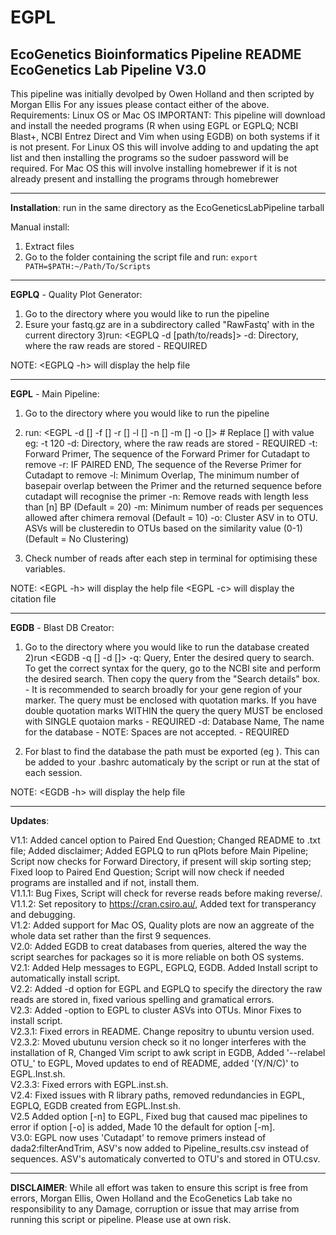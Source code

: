 # EGPL
EcoGenetics Bioinformatics Pipeline
README
EcoGenetics Lab Pipeline V3.0
-------------------------------------------------------------------------------------------------------------------------------------------
This pipeline was initially devolped by Owen Holland and then scripted by Morgan Ellis
For any issues please contact either of the above.
Requirements:
Linux OS or Mac OS
IMPORTANT: This pipeline will download and install the needed programs (R when using EGPL or EGPLQ; NCBI Blast+, NCBI Entrez Direct and Vim when using EGDB) on both systems if it is not present. For Linux OS this will involve adding to and updating the apt list and then installing the programs so the sudoer password will be required. For Mac OS this will involve installing homebrewer if it is not already present and installing the programs through homebrewer

-------------------------------------------------------------------------------------------------------------------------------------------
**Installation**:
run <bash EGPL.Inst.sh> in the same directory as the EcoGeneticsLabPipeline tarball

Manual install:
1) Extract files
2) Go to the folder containing the script file and run:
`export PATH=$PATH:~/Path/To/Scripts`

-------------------------------------------------------------------------------------------------------------------------------------------
**EGPLQ** - Quality Plot Generator:

1) Go to the directory where you would like to run the pipeline
2) Esure your fastq.gz are in a subdirectory called "RawFastq' with in the current directory
3)run:
<EGPLQ -d [path/to/reads]>
-d: Directory, where the raw reads are stored - REQUIRED

NOTE: <EGPLQ -h> will display the help file

-------------------------------------------------------------------------------------------------------------------------------------------
**EGPL** - Main Pipeline:

1) Go to the directory where you would like to run the pipeline
2) run:
<EGPL -d [] -f [] -r [] -l [] -n [] -m [] -o []> # Replace [] with value eg: -t 120
-d: Directory, where the raw reads are stored - REQUIRED
-t: Forward Primer, The sequence of the Forward Primer for Cutadapt to remove
-r: IF PAIRED END, The sequence of the Reverse Primer for Cutadapt to remove
-l: Minimum Overlap, The minimum number of basepair overlap between the Primer and the returned sequence before cutadapt will recognise the primer
-n: Remove reads with length less than [n] BP (Default = 20)
-m: Minimum number of reads per sequences allowed after chimera removal (Default = 10)
-o: Cluster ASV in to OTU. ASVs will be clusteredin to OTUs based on the similarity value (0-1) (Default = No Clustering)

3) Check number of reads after each step in terminal for optimising these variables.

NOTE: <EGPL -h> will display the help file
      <EGPL -c> will display the citation file	

-------------------------------------------------------------------------------------------------------------------------------------------
**EGDB** - Blast DB Creator:

1) Go to the directory where you would like to run the database created
2)run
<EGDB -q [] -d []>
-q: Query, Enter the desired query to search. To get the correct syntax for the query, go to the NCBI site and perform the desired search. Then copy the query from the "Search details" box. - It is recommended to search broadly for your gene region of your marker. The query must be enclosed with quotation marks. If you have double quotation marks WITHIN the query the query MUST be enclosed with SINGLE quotaion marks - REQUIRED
-d: Database Name, The name for the database - NOTE: Spaces are not accepted. - REQUIRED

3) For blast to find the database the path must be exported (eg <export BLASTDB=/path/to/database/>). This can be added to your .bashrc automaticaly by the script or run at the stat of each session.

NOTE: <EGDB -h> will display the help file

-------------------------------------------------------------------------------------------------------------------------------------------
**Updates**:
 
V1.1: Added cancel option to Paired End Question; Changed README to .txt file; Added disclaimer; Added EGPLQ to run qPlots before Main Pipeline; Script now checks for Forward Directory, if present will skip sorting step; Fixed loop to Paired End Question; Script will now check if needed programs are installed and if not, install them.  
V1.1.1: Bug Fixes, Script will check for reverse reads before making reverse/.  
V1.1.2: Set repository to https://cran.csiro.au/, Added text for transperancy and debugging.  
V1.2: Added support for Mac OS, Quality plots are now an aggreate of the whole data set rather than the first 9 sequences.  
V2.0: Added EGDB to creat databases from queries, altered the way the script searches for packages so it is more reliable on both OS systems.  
V2.1: Added Help messages to EGPL, EGPLQ, EGDB. Added Install script to automatically install script.  
V2.2: Added -d option for EGPL and EGPLQ to specify the directory the raw reads are stored in, fixed various spelling and gramatical errors.  
V2.3: Added -option to EGPL to cluster ASVs into OTUs. Minor Fixes to install script.  
V2.3.1: Fixed errors in README. Change repositry to ubuntu version used.  
V2.3.2: Moved ubutunu version check so it no longer interferes with the installation of R, Changed Vim script to awk script in EGDB, Added '--relabel OTU_' to EGPL, Moved updates to end of README, added '(Y/N/C)' to EGPL.Inst.sh.  
V2.3.3: Fixed errors with EGPL.inst.sh.  
V2.4: Fixed issues with R library paths, removed redundancies in EGPL, EGPLQ, EGDB created from EGPL.Inst.sh.  
V2.5 Added option [-n] to EGPL, Fixed bug that caused mac pipelines to error if option [-o] is added, Made 10 the default for option [-m].  
V3.0: EGPL now uses 'Cutadapt' to remove primers instead of dada2:filterAndTrim, ASV's now added to Pipeline_results.csv instead of sequences. ASV's automaticaly converted to OTU's and stored in OTU.csv.  

-------------------------------------------------------------------------------------------------------------------------------------------
**DISCLAIMER**: While all effort was taken to ensure this script is free from errors, Morgan Ellis, Owen Holland and the EcoGenetics Lab take no responsibility to any Damage, corruption or issue that may arrise from running this script or pipeline. Please use at own risk.

